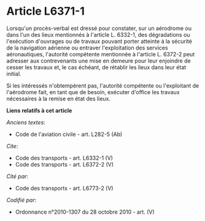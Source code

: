 # Article L6371-1

Lorsqu'un procès-verbal est dressé pour constater, sur un aérodrome ou dans l'un des lieux mentionnés à l'article L. 6332-1,
des dégradations ou l'exécution d'ouvrages ou de travaux pouvant porter atteinte à la sécurité de la navigation aérienne ou
entraver l'exploitation des services aéronautiques, l'autorité compétente mentionnée à l'article L. 6372-2 peut adresser aux
contrevenants une mise en demeure pour leur enjoindre de cesser les travaux et, le cas échéant, de rétablir les lieux dans
leur état initial. 

Si les intéressés n'obtempèrent pas, l'autorité compétente ou l'exploitant de l'aérodrome fait, en tant que de besoin,
exécuter d'office les travaux nécessaires à la remise en état des lieux.

**Liens relatifs à cet article**

_Anciens textes_:

  - Code de l'aviation civile - art. L282-5 (Ab)

_Cite_:

  - Code des transports - art. L6332-1 (V)
  - Code des transports - art. L6372-2 (V)

_Cité par_:

  - Code des transports - art. L6773-2 (V)

_Codifié par_:

  - Ordonnance n°2010-1307 du 28 octobre 2010 - art. (V)
